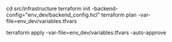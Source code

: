 cd src/infrastructure
terraform init -backend-config="env_dev/backend_config.hcl"
terraform plan -var-file=env_dev/variables.tfvars

<!-- terraform apply -var-file=env_dev/variables.tfvars -->
terraform apply -var-file=env_dev/variables.tfvars -auto-approve